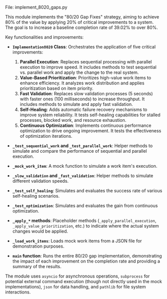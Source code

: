 File: implement_8020_gaps.py

This module implements the "80/20 Gap Fixes" strategy, aiming to achieve 80% of the value by applying 20% of critical improvements to a system. The goal is to increase a baseline completion rate of 39.02% to over 80%.

Key functionalities and improvements:

- **`Implementation8020` Class**: Orchestrates the application of five critical improvements:
    1.  **Parallel Execution**: Replaces sequential processing with parallel execution to improve speed. It includes methods to test sequential vs. parallel work and apply the change to the real system.
    2.  **Value-Based Prioritization**: Prioritizes high-value work items to enhance efficiency. It analyzes work distribution and applies prioritization based on item priority.
    3.  **Fast Validation**: Replaces slow validation processes (5 seconds) with faster ones (100 milliseconds) to increase throughput. It includes methods to simulate and apply fast validation.
    4.  **Self-Healing**: Adds automatic failure recovery mechanisms to improve system reliability. It tests self-healing capabilities for stalled processes, blocked work, and resource exhaustion.
    5.  **Continuous Optimization**: Implements continuous performance optimization to drive ongoing improvement. It tests the effectiveness of optimization iterations.

- **`_test_sequential_work` and `_test_parallel_work`**: Helper methods to simulate and compare the performance of sequential and parallel execution.
- **`_mock_work_item`**: A mock function to simulate a work item's execution.
- **`_slow_validation` and `_fast_validation`**: Helper methods to simulate different validation speeds.
- **`_test_self_healing`**: Simulates and evaluates the success rate of various self-healing scenarios.
- **`_test_optimization`**: Simulates and evaluates the gain from continuous optimization.
- **`_apply_*` methods**: Placeholder methods (`_apply_parallel_execution`, `_apply_value_prioritization`, etc.) to indicate where the actual system changes would be applied.
- **`_load_work_items`**: Loads mock work items from a JSON file for demonstration purposes.
- **`main` function**: Runs the entire 80/20 gap implementation, demonstrating the impact of each improvement on the completion rate and providing a summary of the results.

The module uses `asyncio` for asynchronous operations, `subprocess` for potential external command execution (though not directly used in the mock implementations), `json` for data handling, and `pathlib` for file system interactions.